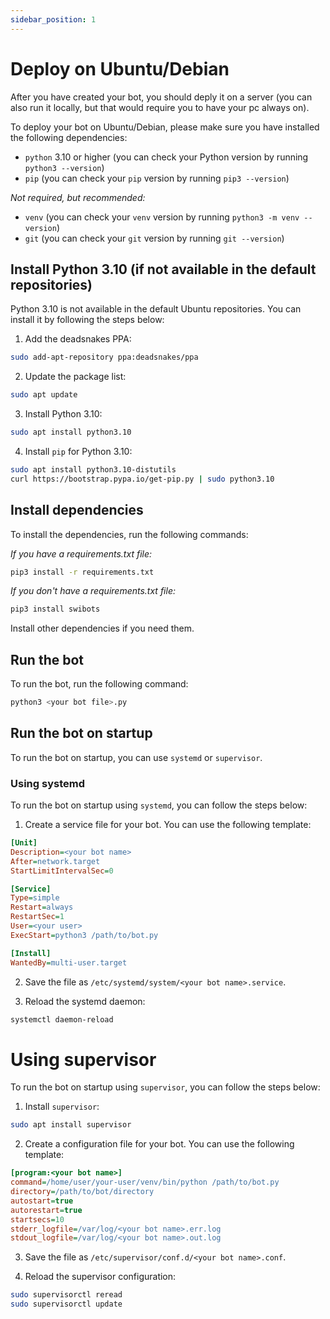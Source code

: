```yaml
---
sidebar_position: 1
---
```


# Deploy on Ubuntu/Debian

After you have created your bot, you should deply it on a server (you can also run it locally, but that would require you to have your pc always on).

To deploy your bot on Ubuntu/Debian, please make sure you have installed the following dependencies:

- `python` 3.10 or higher (you can check your Python version by running `python3 --version`)
- `pip` (you can check your `pip` version by running `pip3 --version`)

*Not required, but recommended:*
- `venv` (you can check your `venv` version by running `python3 -m venv --version`)
- `git` (you can check your `git` version by running `git --version`)


## Install Python 3.10 (if not available in the default repositories)
Python 3.10 is not available in the default Ubuntu repositories. You can install it by following the steps below:

1. Add the deadsnakes PPA:

```bash
sudo add-apt-repository ppa:deadsnakes/ppa
```

2. Update the package list:

```bash
sudo apt update
```

3. Install Python 3.10:

```bash
sudo apt install python3.10
```

4. Install `pip` for Python 3.10:

```bash
sudo apt install python3.10-distutils
curl https://bootstrap.pypa.io/get-pip.py | sudo python3.10
```

## Install dependencies

To install the dependencies, run the following commands:

*If you have a requirements.txt file:*
```bash
pip3 install -r requirements.txt
```

*If you don't have a requirements.txt file:*
```bash
pip3 install swibots
```
Install other dependencies if you need them.

## Run the bot

To run the bot, run the following command:

```bash
python3 <your bot file>.py
```

## Run the bot on startup

To run the bot on startup, you can use `systemd` or `supervisor`.

### Using systemd

To run the bot on startup using `systemd`, you can follow the steps below:

1. Create a service file for your bot. You can use the following template:

```ini
[Unit]
Description=<your bot name>
After=network.target
StartLimitIntervalSec=0

[Service]
Type=simple
Restart=always
RestartSec=1
User=<your user>
ExecStart=python3 /path/to/bot.py

[Install]
WantedBy=multi-user.target

```

2. Save the file as `/etc/systemd/system/<your bot name>.service`.

3. Reload the systemd daemon:

```bash
systemctl daemon-reload
```

# Using supervisor

To run the bot on startup using `supervisor`, you can follow the steps below:

1. Install `supervisor`:

```bash
sudo apt install supervisor
```

2. Create a configuration file for your bot. You can use the following template:

```ini
[program:<your bot name>]
command=/home/user/your-user/venv/bin/python /path/to/bot.py
directory=/path/to/bot/directory
autostart=true
autorestart=true
startsecs=10
stderr_logfile=/var/log/<your bot name>.err.log
stdout_logfile=/var/log/<your bot name>.out.log
```

3. Save the file as `/etc/supervisor/conf.d/<your bot name>.conf`.

4. Reload the supervisor configuration:

```bash
sudo supervisorctl reread
sudo supervisorctl update
```

